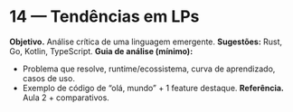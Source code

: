 # 14 — Tendências em LPs
**Objetivo.** Análise crítica de uma linguagem emergente.
**Sugestões:** Rust, Go, Kotlin, TypeScript.
**Guia de análise (mínimo):**
- Problema que resolve, runtime/ecossistema, curva de aprendizado, casos de uso.
- Exemplo de código de “olá, mundo” + 1 feature destaque.
**Referência.** Aula 2 + comparativos.
